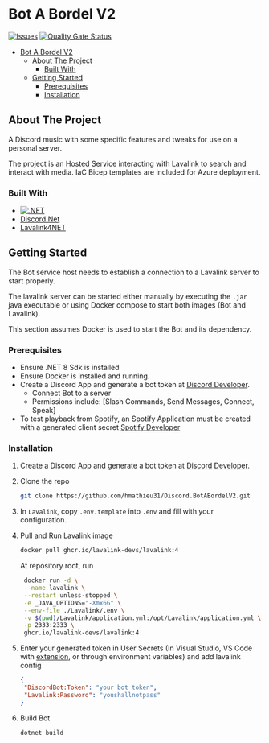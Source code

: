 # Bot A Bordel V2

[![Issues][issues-shield]][issues-url]
[![Quality Gate Status][quality-badge]][quality-url]

- [Bot A Bordel V2](#bot-a-bordel-v2)
  - [About The Project](#about-the-project)
    - [Built With](#built-with)
  - [Getting Started](#getting-started)
    - [Prerequisites](#prerequisites)
    - [Installation](#installation)

<!-- ABOUT THE PROJECT -->

## About The Project

A Discord music with some specific features and tweaks for use on a personal server.

The project is an Hosted Service interacting with Lavalink to search and interact with media. IaC Bicep templates are included for Azure deployment.

### Built With

- [![.NET][.NET]][dotnet-url]
- [Discord.Net][discord-net-url]
- [Lavalink4NET][lavalink4net-url]

<!-- GETTING STARTED -->

## Getting Started

The Bot service host needs to establish a connection to a Lavalink server to start properly.

The lavalink server can be started either manually by executing the `.jar` java executable or using Docker compose to start both images (Bot and Lavalink).

This section assumes Docker is used to start the Bot and its dependency.

### Prerequisites

- Ensure .NET 8 Sdk is installed
- Ensure Docker is installed and running.
- Create a Discord App and generate a bot token at [Discord Developer](https://discord.com/developers/applications).
  - Connect Bot to a server
  - Permissions include: [Slash Commands, Send Messages, Connect, Speak]
- To test playback from Spotify, an Spotify Application must be created with a generated client secret [Spotify Developer](https://developer.spotify.com/dashboard)

### Installation

1. Create a Discord App and generate a bot token at [Discord Developer](https://discord.com/developers/applications).
2. Clone the repo

   ```sh
   git clone https://github.com/hmathieu31/Discord.BotABordelV2.git
   ```

3. In `Lavalink`, copy `.env.template` into `.env` and fill with your configuration.
4. Pull and Run Lavalink image

   ```sh
   docker pull ghcr.io/lavalink-devs/lavalink:4
   ```

   At repository root, run
  
   ```sh
    docker run -d \
    --name lavalink \
    --restart unless-stopped \
    -e _JAVA_OPTIONS="-Xmx6G" \
    --env-file ./Lavalink/.env \
    -v $(pwd)/Lavalink/application.yml:/opt/Lavalink/application.yml \
    -p 2333:2333 \
    ghcr.io/lavalink-devs/lavalink:4
   ```

5. Enter your generated token in User Secrets (In Visual Studio, VS Code with [extension](https://marketplace.visualstudio.com/items?itemName=adrianwilczynski.user-secrets), or through environment variables) and add lavalink config

   ```json
   {
    "DiscordBot:Token": "your bot token",
    "Lavalink:Password": "youshallnotpass"
   }
   ```

6. Build Bot

   ```sh
   dotnet build
   ```

<!-- MARKDOWN LINKS & IMAGES -->
<!-- https://www.markdownguide.org/basic-syntax/#reference-style-links -->

[issues-shield]: https://img.shields.io/github/issues/hmathieu31/Discord.BotABordelV2.svg
[issues-url]: https://github.com/hmathieu31/Discord.BotABordelV2/issues
[.NET]: https://img.shields.io/badge/.NET-5C2D91?style=for-the-badge&logo=.net&logoColor=white
[dotnet-url]: https://dotnet.microsoft.com/en-us/
[discord-net-url]: https://discordnet.dev/
[lavalink4net-url]: https://github.com/angelobreuer/Lavalink4NET
[quality-badge]: https://sonarcloud.io/api/project_badges/measure?project=hmathieu-insat_Discord.BotABordelV2&metric=alert_status
[quality-url]: https://sonarcloud.io/summary/new_code?id=hmathieu-insat_Discord.BotABordelV2
